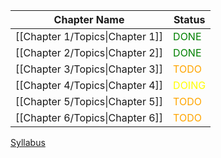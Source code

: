 

| Chapter Name                    | Status                                  |
| ------------------------------- | --------------------------------------- |
| [[Chapter 1/Topics\|Chapter 1]] | <font style="color:green">DONE</font>   |
| [[Chapter 2/Topics\|Chapter 2]] | <font style="color:green">DONE</font>   |
| [[Chapter 3/Topics\|Chapter 3]] | <font style="color:orange">TODO</font>  |
| [[Chapter 4/Topics\|Chapter 4]] | <font style="color:yellow">DOING</font> |
| [[Chapter 5/Topics\|Chapter 5]] | <font style="color:orange">TODO</font>  |
| [[Chapter 6/Topics\|Chapter 6]] | <font style="color:orange">TODO</font>  |

[Syllabus](https://drive.google.com/drive/u/0/folders/1VnLYdYMj5szc1HvMC2Iw9OKI2FyXr0wH)
